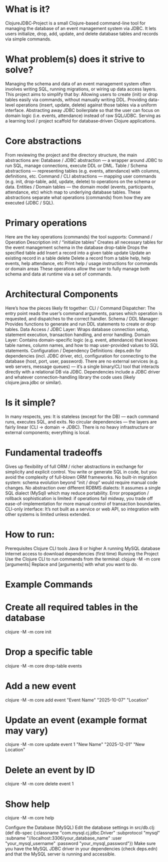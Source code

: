 # What is it?
ClojureJDBC‑Project is a small Clojure-based command-line tool for managing the database of an event management system via JDBC. It lets users initialize, drop, add, update, and delete database tables and records via simple commands.

# What problem(s) does it strive to solve?
Managing the schema and data of an event management system often involves writing SQL, running migrations, or wiring up data access layers. This project aims to simplify that by:
Allowing users to create (init) or drop tables easily via commands, without manually writing DDL.
Providing data-level operations (insert, update, delete) against those tables via a uniform interface.
Abstracting away JDBC boilerplate so that the user can focus on domain logic (i.e. events, attendance) instead of raw SQL/JDBC.
Serving as a learning tool / project scaffold for database‑driven Clojure applications.
# Core abstractions
From reviewing the project and the directory structure, the main abstractions are:
Database / JDBC abstraction — a wrapper around JDBC to run SQL, manage connections, execute DDL or DML.
Table / Schema abstractions — representing tables (e.g. events, attendance) with columns, definitions, etc.
Command / CLI abstractions — mapping user commands (e.g. init, drop-table, add, update, delete) to operations on the schema or data.
Entities / Domain tables — the domain model (events, participants, attendance, etc) which map to underlying database tables.
These abstractions separate what operations (commands) from how they are executed (JDBC / SQL).
# Primary operations
Here are the key operations (commands) the tool supports:
Command / Operation	Description
init / “initialize tables”	Creates all necessary tables for the event management schema in the database
drop-table <tablename>	Drops the specified table
add	Insert a record into a given table
update	Update an existing record in a table
delete	Delete a record from a table
help, help events, help attendance, etc	Print help / usage instructions for commands or domain areas
These operations allow the user to fully manage both schema and data at runtime via a set of commands.
# Architectural Components
Here’s how the pieces likely fit together:
CLI / Command Dispatcher: The entry point reads the user’s command arguments, parses which operation is requested, and dispatches to the correct handler.
Schema / DDL Manager: Provides functions to generate and run DDL statements to create or drop tables.
Data Access / JDBC Layer: Wraps database connection setup, statement execution, transaction handling, and error handling.
Domain Layer: Contains domain-specific logic (e.g. event, attendance) that knows table names, column names, and how to map user-provided values to SQL statements.
Configuration / Dependency Definitions: deps.edn for dependencies (incl. JDBC driver, etc), configuration for connecting to the database (host, port, user, password).
There are no external services (e.g. web servers, message queues) — it’s a single binary/CLI tool that interacts directly with a relational DB via JDBC.
Dependencies include a JDBC driver and whatever connection-handling library the code uses (likely clojure.java.jdbc or similar).
# Is it simple?
In many respects, yes:
It is stateless (except for the DB) — each command runs, executes SQL, and exits.
No circular dependencies — the layers are fairly linear (CLI → domain → JDBC).
There is no heavy infrastructure or external components; everything is local.
# Fundamental tradeoffs
Gives up flexibility of full ORM / richer abstractions in exchange for simplicity and explicit control. You write or generate SQL in code, but you avoid the complexity of full-blown ORM frameworks.
No built-in migration system: schema evolution beyond “init / drop” would require manual code changes.
No abstraction over different RDBMS dialects: It assumes a single SQL dialect (MySql) which may reduce portability.
Error propagation / rollback sophistication is limited: if operations fail midway, you trade off ease-of-implementation for more manual control of transaction boundaries.
CLI-only interface: It’s not built as a service or web API, so integration with other systems is limited unless extended.

# How to run: 
Prerequisites
Clojure CLI tools
Java 8 or higher
A running MySQL database
Internet access to download dependencies (first time)
Running the Project
Use the Clojure CLI to run commands from the terminal:
clojure -M -m core <command> [arguments]
Replace <command> and [arguments] with what you want to do.
# Example Commands
# Create all required tables in the database
clojure -M -m core init

# Drop a specific table
clojure -M -m core drop-table events

# Add a new event
clojure -M -m core add event "Event Name" "2025-10-07" "Location"

# Update an event (example format may vary)
clojure -M -m core update event 1 "New Name" "2025-12-01" "New Location"

# Delete an event by ID
clojure -M -m core delete event 1

# Show help
clojure -M -m core help

Configure the Database (MySQL)
Edit the database settings in src/db.clj:
(def db-spec
  {:classname   "com.mysql.cj.jdbc.Driver"
   :subprotocol "mysql"
   :subname     "//localhost:3306/your_database_name"
   :user        "your_mysql_username"
   :password    "your_mysql_password"})
Make sure you have the MySQL JDBC driver in your dependencies (check deps.edn) and that the MySQL server is running and accessible.

